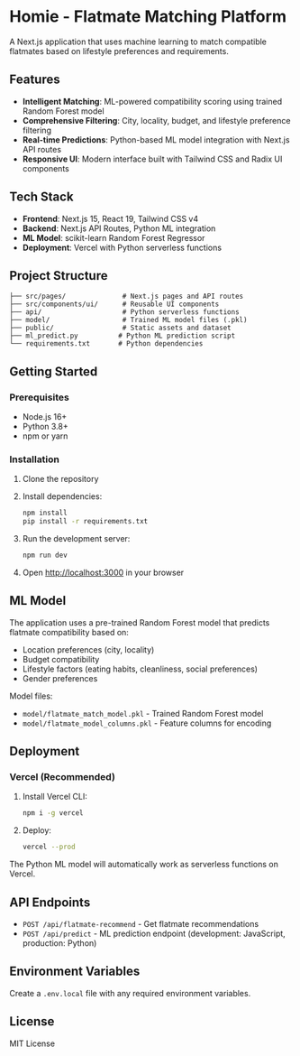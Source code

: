 # Homie - Flatmate Matching Platform

A Next.js application that uses machine learning to match compatible flatmates based on lifestyle preferences and requirements.

## Features

- **Intelligent Matching**: ML-powered compatibility scoring using trained Random Forest model
- **Comprehensive Filtering**: City, locality, budget, and lifestyle preference filtering
- **Real-time Predictions**: Python-based ML model integration with Next.js API routes
- **Responsive UI**: Modern interface built with Tailwind CSS and Radix UI components

## Tech Stack

- **Frontend**: Next.js 15, React 19, Tailwind CSS v4
- **Backend**: Next.js API Routes, Python ML integration
- **ML Model**: scikit-learn Random Forest Regressor
- **Deployment**: Vercel with Python serverless functions

## Project Structure

```
├── src/pages/              # Next.js pages and API routes
├── src/components/ui/      # Reusable UI components
├── api/                    # Python serverless functions
├── model/                  # Trained ML model files (.pkl)
├── public/                 # Static assets and dataset
├── ml_predict.py          # Python ML prediction script
└── requirements.txt       # Python dependencies
```

## Getting Started

### Prerequisites

- Node.js 16+
- Python 3.8+
- npm or yarn

### Installation

1. Clone the repository
2. Install dependencies:

   ```bash
   npm install
   pip install -r requirements.txt
   ```

3. Run the development server:

   ```bash
   npm run dev
   ```

4. Open [http://localhost:3000](http://localhost:3000) in your browser

## ML Model

The application uses a pre-trained Random Forest model that predicts flatmate compatibility based on:

- Location preferences (city, locality)
- Budget compatibility
- Lifestyle factors (eating habits, cleanliness, social preferences)
- Gender preferences

Model files:

- `model/flatmate_match_model.pkl` - Trained Random Forest model
- `model/flatmate_model_columns.pkl` - Feature columns for encoding

## Deployment

### Vercel (Recommended)

1. Install Vercel CLI:

   ```bash
   npm i -g vercel
   ```

2. Deploy:
   ```bash
   vercel --prod
   ```

The Python ML model will automatically work as serverless functions on Vercel.

## API Endpoints

- `POST /api/flatmate-recommend` - Get flatmate recommendations
- `POST /api/predict` - ML prediction endpoint (development: JavaScript, production: Python)

## Environment Variables

Create a `.env.local` file with any required environment variables.

## License

MIT License
